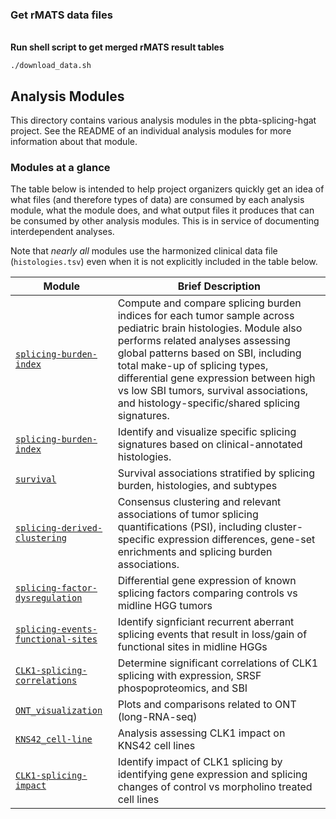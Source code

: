 ### Get rMATS data files
<br>**Run shell script to get merged rMATS result tables**
```
./download_data.sh
```
## Analysis Modules
This directory contains various analysis modules in the pbta-splicing-hgat project.
See the README of an individual analysis modules for more information about that module.

### Modules at a glance
The table below is intended to help project organizers quickly get an idea of what files (and therefore types of data) are consumed by each analysis module, what the module does, and what output files it produces that can be consumed by other analysis modules.
This is in service of documenting interdependent analyses.

Note that _nearly all_ modules use the harmonized clinical data file (`histologies.tsv`) even when it is not explicitly included in the table below.

| Module |Brief Description |
|--------|------------------|
| [`splicing-burden-index`](https://github.com/d3b-center/pbta-splicing/tree/main/analyses/splicing_index) | Compute and compare splicing burden indices for each tumor sample across pediatric brain histologies. Module also performs related analyses assessing global patterns based on SBI, including total make-up of splicing types, differential gene expression between high vs low SBI tumors, survival associations, and histology-specific/shared splicing signatures.
| [`splicing-burden-index`](https://github.com/d3b-center/pbta-splicing/tree/main/analyses/histology-specific-splicing) | Identify and visualize specific splicing signatures based on clinical-annotated histologies.
| [`survival`](https://github.com/d3b-center/pbta-splicing/tree/main/analyses/survival) | Survival associations stratified by splicing burden, histologies, and subtypes
| [`splicing-derived-clustering`](https://github.com/d3b-center/pbta-splicing/tree/main/analyses/clustering_analysis) | Consensus clustering and relevant associations of tumor splicing quantifications (PSI), including cluster-specific expression differences, gene-set enrichments and splicing burden associations.
| [`splicing-factor-dysregulation`](https://github.com/d3b-center/pbta-splicing/tree/main/analyses/splicing_index) | Differential gene expression of known splicing factors comparing controls vs midline HGG tumors
| [`splicing-events-functional-sites`](https://github.com/d3b-center/pbta-splicing/tree/main/analyses/splicing_events_functional_sites) | Identify signficiant recurrent aberrant splicing events that result in loss/gain of functional sites in midline HGGs
| [`CLK1-splicing-correlations`](https://github.com/d3b-center/pbta-splicing/tree/main/analyses/CLK1-splicing_correlations) | Determine significant correlations of CLK1 splicing with  expression, SRSF phospoproteomics, and SBI
| [`ONT_visualization`](https://github.com/d3b-center/pbta-splicing/tree/main/analyses/CLK1-splicing_correlations) | Plots and comparisons related to ONT (long-RNA-seq)
| [`KNS42_cell-line`](https://github.com/d3b-center/pbta-splicing/tree/main/analyses/KNS42_cell-line`) | Analysis assessing CLK1 impact on KNS42 cell lines
| [`CLK1-splicing-impact`](https://github.com/d3b-center/pbta-splicing/tree/main/analyses/CLK1_splicing_impact) | Identify impact of CLK1 splicing by identifying gene expression and splicing changes of control vs morpholino treated cell lines
